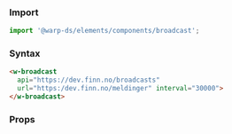 ### Import

```js
import '@warp-ds/elements/components/broadcast';

```

### Syntax

```html
<w-broadcast 
  api="https://dev.finn.no/broadcasts"
  url="https:/dev.finn.no/meldinger" interval="30000">
</w-broadcast>
```

### Props

<api-table type="elements" component="Broadcast" />